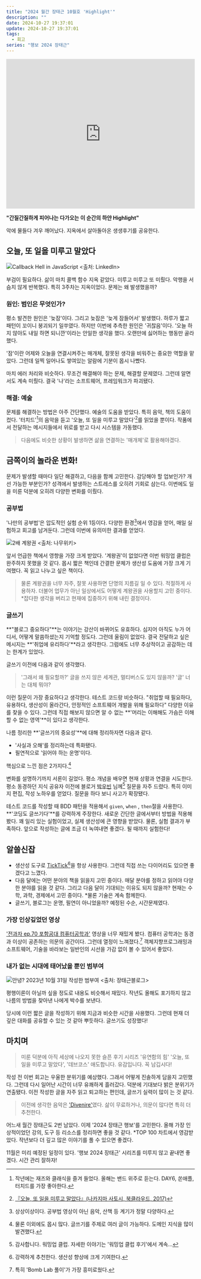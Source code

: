 ```yaml
---
title: "2024 월간 장태근 10월호 'Highlight'"
description: ""
date: 2024-10-27 19:37:01
update: 2024-10-27 19:37:01
tags:
  - 회고
series: "행보 2024 장태근"
---
```


<iframe width="100%" height="400" src="https://www.youtube.com/embed/FfB_gH3P4_E?si=6KFHq8-XeeZbR0ul" title="YouTube video player" frameborder="0" allow="accelerometer; autoplay; clipboard-write; encrypted-media; gyroscope; picture-in-picture; web-share" referrerpolicy="strict-origin-when-cross-origin" allowfullscreen></iframe>

**"간질간질하게 피어나는 다가오는 이 순간의 하얀 Highlight"**

악에 물들다 겨우 깨어났다. 지옥에서 살아돌아온 생생후기를 공유한다.

## 오늘, 또 일을 미루고 말았다

![Callback Hell in JavaScript <출처: LinkedIn>](callback-hell-in-javascript.avif)

부검이 필요하다. 삶이 마치 콜백 함수 지옥 같았다. 미루고 미루고 또 미뤘다. 악행을 서슴치 않게 반복했다.
특히 3주차는 지옥이었다. 문제는 왜 발생했을까?

### 원인: 범인은 무엇인가?

평소 발견한 원인은 '늦잠'이다. 그리고 늦잠은 '늦게 잠들어서' 발생했다. 하루가 짧고 패턴이 꼬이니 붕괴되기 일쑤였다. 하지만
이번에 추측한 원인은 '귀찮음'이다. '오늘 하지 않아도 내일 하면 되니깐'이라는 안일한 생각을 했다. 오랜만에 싫어하는 행동만 골라 했다.

'잠'이란 어제와 오늘을 연결시켜주는 매개체, 잘못된 생각을 비워주는 중요한 역할을 맡았다. 그런데 일찍 일어나도
쌓여있는 알람에 기분이 몹시 나빴다.

마치 에러 처리와 비슷하다. 무조건 해결해야 하는 문제, 해결할 문제였다. 그런데 알면서도 계속 미뤘다. 결국 '나'라는 소프트웨어, 프레임워크가 파괴됐다.

### 해결: 예술

문제를 해결하는 방법은 아주 간단했다. 예술의 도움을 받았다. 특히 음악, 책의 도움이 컸다.
'터치드'[^1]의 음악을 듣고 '오늘, 또 일을 미루고 말았다'[^2]를 읽었을 뿐이다.
작품에서 전달하는 메시지들에서 위로를 받고 다시 시스템을 가동했다.

> 다음에도 비슷한 상황이 발생하면 삶을 연결하는 '매개체'로 활용해야겠다.

## 금쪽이의 놀라운 변화!

문제가 발생할 때마다 일단 해결하고, 다음을 함께 고민한다. 감당해야 할 업보인가? 개선 가능한 부분인가? 성격에서 발생하는 스트레스를 오히려 기회로 삼는다.
이번에도 일을 미룬 덕분에 오히려 다양한 변화를 이뤘다.

### 공부법

'나만의 공부법'은 압도적인 실험 순위 1등이다. 다양한 환경[^3]에서 영감을 얻어, 매일 실험하고 회고를 남겨둔다.
그런데 이번에 유의미한 결과를 얻었다.

![2배 계왕권 <출처: 나무위키>](kaio-ken.avif)

앞서 언급한 책에서 영향을 가장 크게 받았다. '계왕권'이 없었다면 이번 워밍업 클럽은 완주하지 못했을 것 같다.
몹시 짧은 책인데 간결한 문체가 생산성 도움에 가장 크게 기여했다. 꼭 읽고 나누고 싶은 책이다.

> 물론 계왕권을 너무 자주, 잘못 사용하면 단명의 지름길 일 수 있다. 적절하게 사용하자. 더불어 업무가 아닌 일상에서도 어떻게 계왕권을 사용할지 고민 중이다.
> *잡다한 생각을 버리고 현재에 집중하기 위해 내린 결정이다.

### 글쓰기

**"블로그 중요하다"**는 이야기는 강산이 바뀌어도 유효하다. 심지어 아직도 누가 어디서, 어떻게 말씀하셨는지 기억할 정도다.
그런데 울림이 없었다. 결국 전달하고 싶은 메시지는 **'취업에 유리하다'**라고 생각한다. 그럼에도 너무 추상적이고 공감하는 데는 한계가 있었다.

글쓰기 이전에 다음과 같이 생각했다.

> '그래서 왜 필요할까?' 글을 쓰지 않은 세계관, 멀티버스도 있지 않을까? '글' 너는 대체 뭐야?

이런 질문이 가장 중요하다고 생각한다. 테스트 코드랑 비슷하다.
"취업할 때 필요하다, 유용하다, 생산성이 올라간다, 안정적인 소프트웨어 개발을 위해 필요하다" 다양한 이유를 찾을 수 있다.
그런데 직접 해보지 않으면 알 수 없는 **'머리는 이해해도 가슴은 이해할 수 없는 영역'**이 있다고 생각한다.

나름 정리한 **'글쓰기의 중요성'**에 대해 정리하자면 다음과 같다.

- '사실과 오해'를 정리하는데 특화됐다.
- 필연적으로 '읽어야 하는 운명'이다.

핵심으로 느낀 점은 2가지다.[^4]

변화를 설명하기까지 서론이 길었다. 평소 개념을 배우면 현재 상황과 연결을 시도한다. 평소 동경하던 지식 공유자 이전에
블로거 [박우빈](https://www.inflearn.com/users/149026/@wbluke) 님께[^5] 질문을 자주 드렸다.
특히 이미지 편집, 작성 노하우를 얻었다. 질문을 하다 보니 사고가 확장됐다.

테스트 코드를 작성할 때 BDD 패턴을 적용해서 `given`, `when` , `then`절을 사용한다.
**'코딩도 글쓰기다'**를 강력하게 주장한다. 새로운 간단한 글에서부터 방법을 적용해 봤다. 꽤 일리 있는 실험이었고, 실제 생산성에 큰 영향을 받았다.
물론, 실험 결과가 부족하다. 앞으로 작성하는 글에 조금 더 녹여내면 좋겠다. 될 때까지 실험한다!

## 알쓸신잡

- 생산성 도구로 [TickTick](https://www.ticktick.com/)[^6]을 항상 사용한다. 그런데 직접 쓰는 다이어리도 있으면 좋겠다고 느꼈다.
- 다음 달에는 어떤 분야의 책을 읽을지 고민 중이다. 매달 분야를 정하고 읽어야 다양한 분야를 읽을 것 같다. 그리고 다음 달이 기대되는 이유도 되지 않을까? 현재는 수학, 과학, 경제에서 고민 중이다. *물론
  기술은 계속 함께한다.
- 글쓰기, 블로그는 운명, 필연이 아니었을까? 예정된 수순, 시간문제였다.

### 가장 인상깊었던 영상

['전과자 ep.70 포함공대 컴퓨터공학과'](https://youtu.be/-k_Q9Svr7j4?si=Xb8UK1P9VCKOViFu) 영상을 너무 재밌게 봤다.
컴퓨터 공학과는 동경과 이상이 공존하는 의문의 공간이다. 그런데 열정이 느껴졌다.[^7] 객체지향프로그래밍과 소프트웨어, 기술을 바라보는 일반인의 시선을
가감 없이 볼 수 있어서 좋았다.

### 내가 없는 시대에 태어났을 뿐인 범부여

![안녕? 2023년 10월 31일 작성한 범부여 <출처: 장태근블로그>](past-self.avif)

평행이론이 아닐까 싶을 정도로 내용도 비슷해서 재밌다. 작년도 올해도 포기하지 않고 나름의 방법을 찾아낸 나에게 박수를 보낸다.

당시에 이런 짧은 글을 작성하기 위해 지금과 비슷한 시간을 사용했다. 그런데 현재 더 깊은 대화를 공유할 수 있는 것 같아 뿌듯하다. 글쓰기도 성장했다!

## 마치며

> 미룬 덕분에 아직 세상에 나오지 못한 슬픈 후기 시리즈 '유연함의 힘' '오늘, 또 일을 미루고 말았다', '데브코스' 애도합니다. 유감입니다. 꼭 남깁시다!

작성 전 이번 회고는 우울한 분위기를 예상했다. 그래서 어떻게 진솔하게 담을지 고민했다. 그런데 다시 일어난 시간이 너무 유쾌하게 흘러갔다.
덕분에 기대보다 밝은 분위기가 연출됐다. 이전 작성한 글을 자주 읽고 퇴고하는 편인데, 글쓰기 실력이 많이 는 것 같다.

> 이전에 생각한 음악은 ['Divenire'](https://youtu.be/X1DRDcGlSsE?si=qzH1CVMmLiCH7EqR)였다. 삶이 무료하거나, 의문이 많다면 특히 더 추천한다.

어느새 월간 장태근도 2번 남았다. 이제 '2024 장태근 행보'를 고민한다. 올해 가장 인상적이었던 강의, 도구 등 리소스를 정리하면 좋을 것 같다.
*TOP 100 차트에서 영감받았다. 작년보다 더 깊고 많은 이야기를 풀 수 있으면 좋겠다.

11월은 미리 예정된 일정이 있다. '행보 2024 장태근' 시리즈를 미루지 않고 끝내면 좋겠다. 시간 관리 잘하자!

[^1]: 작년에는 재즈와 클래식을 즐겨 들었다. 올해는 밴드 위주로 듣는다. DAY6, 쏜애플, 터치드를 가장 좋아한다.
[^2]: [『오늘, 또 일을 미루고 말았다』(나카지마 사토시, 북클라우드, 2017)](https://product.kyobobook.co.kr/detail/S000001767334)
[^3]: 상상이상이다. 공부법 영상이 아닌 음악, 산책 등 계기가 정말 다양하다.
[^4]: 물론 이외에도 몹시 많다. 글쓰기를 주제로 여러 글이 가능하다. 도메인 지식을 많이 발견했다.
[^5]: 감사합니다. 워밍업 클럽. 자세한 이야기는 '워밍업 클럽 후기'에서 계속...
[^6]: 강력하게 추천한다. 생산성 향상에 크게 기여한다.
[^7]: 특히 'Bomb Lab 풀이'가 가장 흥미로웠다.
